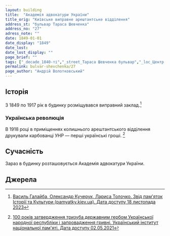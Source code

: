 ```yaml
---
layout: building
title:  "Академія адвокатури України"
title_orig: "Київське виправне арештантське відділення"
address_st: "бульвар Тараса Шевченка"
address_no: "27"
adress_note: ""
date: 1849-01-01
date_display: "1849"
date_lost:
date_lost_display: ""
page_brief: ""
tags: ["_decade_1840-ті","_street_Тараса Шевченка бульвар","_loc_Центр міста"]
permalink: bulvar-shevchenka/27
page_author: "Андрій Волотковський"
---
```


## Історія

З 1849 по 1917 рік в будинку розміщувався виправний заклад.[^1]

### Українська революція

В 1918 році в приміщеннях колишнього арештантського відділення друкували карбованці УНР — перші українські гроші. [^2]

## Сучасність

Зараз в будинку розташовується Академія адвокатури України.

## Джерела
[^1]: [Василь Галайба, Олександр Кучерук, Лариса Толочко. Звід пам'яток Історії та Культури (pamyatky.kiev.ua). Дата доступу 18 листопада 2023](http://pamyatky.kiev.ua/streets/shevchenka-bulv/budinok-kiyivskogo-vipravnogo-areshtantskogo-viddilennya-sered-19-st_-v-yakomu-drukuvalisya-pershi-ukrayinski-groshi)
[^2]: [100 років затвердження тризуба державним гербом Української народної республіки і запровадження гривні. Український інститут національної пам'яті. Дата доступу 02.05.2021](https://old.uinp.gov.ua/methodicmaterial/100-rokiv-zatverdzhennya-trizuba-derzhavnim-gerbom-ukrainskoi-narodnoi-respubliki-i?q=methodicmaterial/100-rokiv-zatverdzhennya-trizuba-derzhavnim-gerbom-ukrainskoi-narodnoi-respubliki-i)